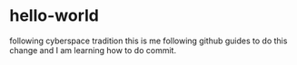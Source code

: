 # hello-world
following cyberspace tradition
this is me following github guides to do this change and I am learning how to do commit.
